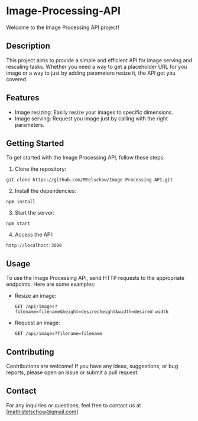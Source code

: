 # Image-Processing-API

Welcome to the Image Processing API project!

## Description

This project aims to provide a simple and efficient API for image serving and rescaling tasks. Whether you need a way to get a placeholder URL for you image or a way to just by adding parameters resize it, the API got you covered.

## Features

- Image resizing: Easily resize your images to specific dimensions.
- Image serving: Request you image just by calling with the right parameters.

## Getting Started

To get started with the Image Processing API, follow these steps:

1. Clone the repository:

```
git clone https://github.com/MTelschow/Image-Processing-API.git
```

2. Install the dependencies:

```
npm install
```

3. Start the server:

```
npm start
```

4. Access the API:

```
http://localhost:3000
```

## Usage

To use the Image Processing API, send HTTP requests to the appropriate endpoints. Here are some examples:

- Resize an image:

  ```
  GET /api/images?filename=filename&height=desiredheight&width=desired width
  ```

- Request an image:

  ```
  GET /api/images?filename=filename
  ```

## Contributing

Contributions are welcome! If you have any ideas, suggestions, or bug reports, please open an issue or submit a pull request.

## Contact

For any inquiries or questions, feel free to contact us at [mathistelschow@gmail.com]
